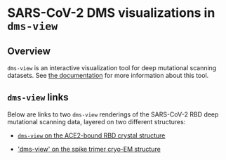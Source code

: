 # SARS-CoV-2 DMS visualizations in `dms-view`

## Overview

`dms-view` is an interactive visualization tool for deep mutational scanning datasets. See [the documentation](https://dms-view.github.io/docs/) for more information about this tool.

## `dms-view` links

Below are links to two `dms-view` renderings of the SARS-CoV-2 RBD deep mutational scanning data, layered on two different structures:

   - [`dms-view` on the ACE2-bound RBD crystal structure]()
   
   - ['dms-view' on the spike trimer cryo-EM structure]()